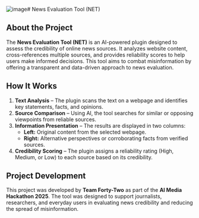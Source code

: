 ![image](https://github.com/user-attachments/assets/a3f36cea-c0c8-47f6-a04f-27500a58e631)# News Evaluation Tool (NET)  

## About the Project  
The **News Evaluation Tool (NET)** is an AI-powered plugin designed to assess the credibility of online news sources. It analyzes website content, cross-references multiple sources, and provides reliability scores to help users make informed decisions. This tool aims to combat misinformation by offering a transparent and data-driven approach to news evaluation.  

## How It Works  
1. **Text Analysis** – The plugin scans the text on a webpage and identifies key statements, facts, and opinions.  
2. **Source Comparison** – Using AI, the tool searches for similar or opposing viewpoints from reliable sources.  
3. **Information Presentation** – The results are displayed in two columns:  
   - **Left:** Original content from the selected webpage.  
   - **Right:** Alternative perspectives or corroborating facts from verified sources.  
4. **Credibility Scoring** – The plugin assigns a reliability rating (High, Medium, or Low) to each source based on its credibility.  

## Project Development  
This project was developed by **Team Forty-Two** as part of the **AI Media Hackathon 2025**. The tool was designed to support journalists, researchers, and everyday users in evaluating news credibility and reducing the spread of misinformation.  
